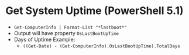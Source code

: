 # Get System Uptime (PowerShell 5.1)

* `Get-ComputerInfo | Format-List "*lastboot*"`
* Output will have property `OsLastBootUpTime`
* Days of Uptime Example:
  * `((Get-Date) - (Get-ComputerInfo).OsLastBootUpTime).TotalDays`
